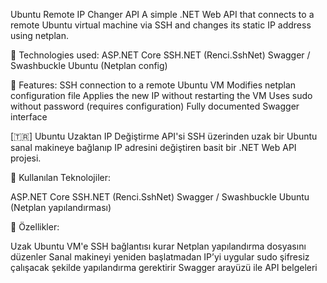  Ubuntu Remote IP Changer API
A simple .NET Web API that connects to a remote Ubuntu virtual machine via SSH and changes its static IP address using netplan.

🔗 Technologies used:
ASP.NET Core
SSH.NET (Renci.SshNet)
Swagger / Swashbuckle
Ubuntu (Netplan config)

📌 Features:
SSH connection to a remote Ubuntu VM
Modifies netplan configuration file
Applies the new IP without restarting the VM
Uses sudo without password (requires configuration)
Fully documented Swagger interface

[🇹🇷] Ubuntu Uzaktan IP Değiştirme API'si
SSH üzerinden uzak bir Ubuntu sanal makineye bağlanıp IP adresini değiştiren basit bir .NET Web API projesi.

🔗 Kullanılan Teknolojiler:

ASP.NET Core
SSH.NET (Renci.SshNet)
Swagger / Swashbuckle
Ubuntu (Netplan yapılandırması)

📌 Özellikler:

Uzak Ubuntu VM'e SSH bağlantısı kurar
Netplan yapılandırma dosyasını düzenler
Sanal makineyi yeniden başlatmadan IP’yi uygular
sudo şifresiz çalışacak şekilde yapılandırma gerektirir
Swagger arayüzü ile API belgeleri
